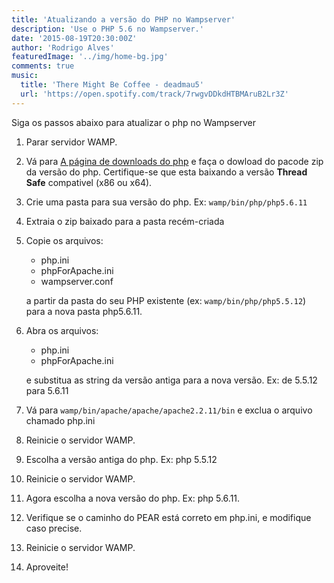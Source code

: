 ```yaml
---
title: 'Atualizando a versão do PHP no Wampserver'
description: 'Use o PHP 5.6 no Wampserver.'
date: '2015-08-19T20:30:00Z'
author: 'Rodrigo Alves'
featuredImage: '../img/home-bg.jpg'
comments: true
music:
  title: 'There Might Be Coffee - deadmau5'
  url: 'https://open.spotify.com/track/7rwgvDDkdHTBMAruB2Lr3Z'
---
```


Siga os passos abaixo para atualizar o php no Wampserver

1.  Parar servidor WAMP.

2.  Vá para [A página de downloads do php](http://windows.php.net/download/) e faça o dowload do pacode zip da versão do php. Certifique-se que esta baixando a versão  **Thread Safe** compativel (x86 ou x64).

3.  Crie uma pasta para sua versão do php. Ex: `wamp/bin/php/php5.6.11`

4. Extraia o zip baixado para a pasta recém-criada

5.  Copie os arquivos:
    * php.ini
    * phpForApache.ini
    * wampserver.conf

    a partir da pasta do seu PHP existente (ex: `wamp/bin/php/php5.5.12`) para a nova pasta php5.6.11.

6.  Abra os arquivos:
    * php.ini
    * phpForApache.ini

    e substitua as string da versão antiga para a nova versão. Ex: de 5.5.12 para 5.6.11

7. Vá para `wamp/bin/apache/apache/apache2.2.11/bin` e exclua o arquivo chamado php.ini

8. Reinicie o servidor WAMP.

9. Escolha a versão antiga do php. Ex: php 5.5.12
10. Reinicie o servidor WAMP.
11. Agora escolha a nova versão do php. Ex: php 5.6.11.
12. Verifique se o caminho do PEAR está correto em php.ini,  e modifique caso precise.
13. Reinicie o servidor WAMP.
14. Aproveite!
